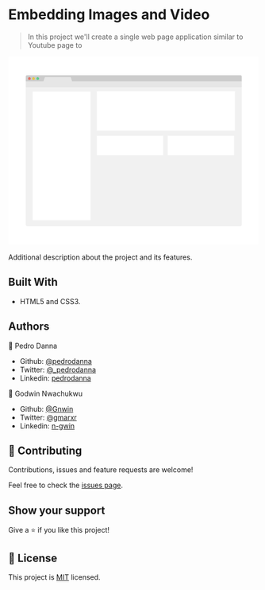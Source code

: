 # Embedding Images and Video

> In this project we'll create a single web page application similar to Youtube page to 

![screenshot](./app_screenshot.png)

Additional description about the project and its features.

## Built With

- HTML5 and CSS3.

## Authors

👤 Pedro Danna

- Github: [@pedrodanna](https://github.com/pedrodanna)
- Twitter: [@_pedrodanna](https://twitter.com/_pedrodanna)
- Linkedin: [pedrodanna](https://www.linkedin.com/in/pedro-danna-730690189/)

👤 Godwin Nwachukwu

- Github: [@Gnwin](https://github.com/Gnwin)
- Twitter: [@gmarxr](https://twitter.com/gmarxr)
- Linkedin: [n-gwin](https://linkedin.com/in/n-gwin)

## 🤝 Contributing

Contributions, issues and feature requests are welcome!

Feel free to check the [issues page](https://github.com/pedrodanna/DannaGodwinYoutube/issues).

## Show your support

Give a ⭐️ if you like this project!

## 📝 License

This project is [MIT](https://github.com/pedrodanna/DannaGodwinYoutube/blob/master/LICENSE) licensed.
